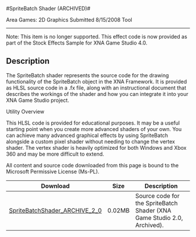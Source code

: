 #SpriteBatch Shader (ARCHIVED)#

Area
Games: 2D Graphics
Submitted
8/15/2008
Tool

---

Note: This item is no longer supported. This effect code is now provided as part of the Stock Effects Sample for XNA Game Studio 4.0.

## Description

The SpriteBatch shader represents the source code for the drawing functionality of the SpriteBatch object in the XNA Framework. It is provided as HLSL source code in a .fx file, along with an instructional document that describes the workings of the shader and how you can integrate it into your XNA Game Studio project.

Utility Overview

This HLSL code is provided for educational purposes. It may be a useful starting point when you create more advanced shaders of your own. You can achieve many advanced graphical effects by using SpriteBatch alongside a custom pixel shader without needing to change the vertex shader. The vertex shader is heavily optimized for both Windows and Xbox 360 and may be more difficult to extend.


All content and source code downloaded from this page is bound to the Microsoft Permissive License (Ms-PL).

Download | Size | Description
---|---|---|
[SpriteBatchShader_ARCHIVE_2_0](https://github.com/simondarksidej/XNAGameStudio/tree/master/Samples/SpriteBatchShader_ARCHIVE_2_0) | 0.02MB | Source code for the SpriteBatch Shader (XNA Game Studio 2.0, Archived). 